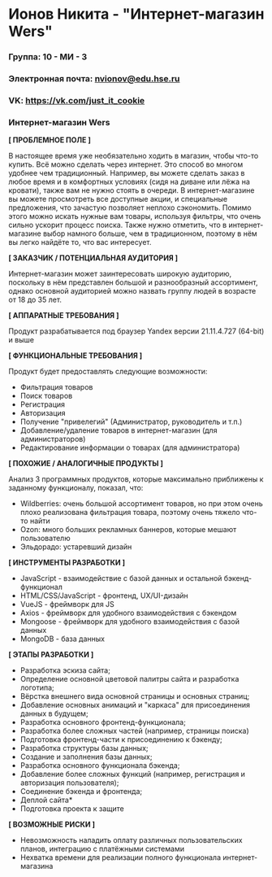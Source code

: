 # Ионов Никита - "Интернет-магазин Wers"

### Группа: 10 - МИ - 3
### Электронная почта: nvionov@edu.hse.ru
### VK: https://vk.com/just_it_cookie


### Интернет-магазин Wers


**[ ПРОБЛЕМНОЕ ПОЛЕ ]**

В настоящее время уже необязательно ходить в магазин, чтобы что-то купить. Всё можно сделать через интернет. Это способ во многом удобнее чем традиционный. Например, вы можете сделать заказ в любое время и в комфортных условиях (сидя на диване или лёжа на кровати), также вам не нужно стоять в очереди. В интернет-магазине вы можете просмотреть все доступные акции, и специальные предложения, что зачастую позволяет неплохо сэкономить. Помимо этого можно искать нужные вам товары, используя фильтры, что очень сильно ускорит процесс поиска. Также нужно отметить, что в интернет-магазине выбор намного больше, чем в традиционном, поэтому в нём вы легко найдёте то, что вас интересует.

**[ ЗАКАЗЧИК / ПОТЕНЦИАЛЬНАЯ АУДИТОРИЯ ]**

Интернет-магазин может заинтересовать широкую аудиторию, поскольку в нём представлен большой и разнообразный ассортимент, однако основной аудиторией можно назвать группу людей в возрасте от 18 до 35 лет.

**[ АППАРАТНЫЕ ТРЕБОВАНИЯ ]** 

Продукт разрабатывается под браузер Yandex версии 21.11.4.727 (64-bit) и выше

**[ ФУНКЦИОНАЛЬНЫЕ ТРЕБОВАНИЯ ]**

Продукт будет предоставлять следующие возможности:
* Фильтрация товаров 
* Поиск товаров
* Регистрация
* Авторизация
* Получение "привелегий" (Администратор, руководитель и т.п.)
* Добавление/удаление товаров в интернет-магазин (для администраторов)
* Редактирование информации о товарах (для администратора)

**[ ПОХОЖИЕ / АНАЛОГИЧНЫЕ ПРОДУКТЫ ]**

Анализ 3 программных продуктов, которые максимально приближены к заданному функционалу, показал, что:

* Wildberries: очень большой ассортимент товаров, но при этом очень плохо реализована фильтрация товара, поэтому очень тяжело что-то найти
*	Ozon: много больших рекламных баннеров, которые мешают пользователю
* Эльдорадо: устаревший дизайн

**[ ИНСТРУМЕНТЫ РАЗРАБОТКИ ]**

*	JavaScript - взаимодействие с базой данных и остальной бэкенд-функционал
*	HTML/CSS/JavaScript - фронтенд, UX/UI-дизайн
*	VueJS - фреймворк для JS
* Axios - фреймворк для удобного взаимодействия с бэкендом
* Mongoose - фреймворк для удобного взаимодействия с базой данных
* MongoDB - база данных

**[ ЭТАПЫ РАЗРАБОТКИ ]**

* Разработка эскиза сайта;
* Определение основной цветовой палитры сайта и разработка логотипа;
* Вёрстка внешнего вида основной страницы и основных страниц;
* Добавление основных анимаций и "каркаса" для присоединения данных в будущем;
* Разработка основного фронтенд-функционала;
* Разработка более сложных частей (например, страницы поиска)
* Подготовка фронтенд-части к присоединению к бэкенду;
* Разработка структуры базы данных;
* Создание и заполнения базы данных;
* Разработка основного функционала бэкенда;
* Добавление более сложных функций (например, регистрация и авторизация пользователя);
* Соединение бэкенда и фронтенда;
* Деплой сайта*
*	Подготовка проекта к защите

**[ ВОЗМОЖНЫЕ РИСКИ ]**

*	Невозможность наладить оплату различных пользовательских планов, интеграцию с платёжными системами
*	Нехватка времени для реализации полного функционала интернет-магазина
